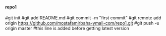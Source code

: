 #### repo1
#git init
#git add README.md
#git commit -m "first commit"
#git remote add origin https://github.com/mostafamirbaha-ymail-com/repo1.git
#git push -u origin master
#this line is added before getting latest version

